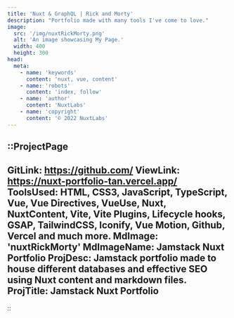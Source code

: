 ```yaml
---
title: 'Nuxt & GraphQL | Rick and Morty'
description: "Portfolio made with many tools I've come to love."
image:
  src: '/img/nuxtRickMorty.png'
  alt: 'An image showcasing My Page.'
  width: 400
  height: 300
head:
  meta:
    - name: 'keywords'
      content: 'nuxt, vue, content'
    - name: 'robots'
      content: 'index, follow'
    - name: 'author'
      content: 'NuxtLabs'
    - name: 'copyright'
      content: '© 2022 NuxtLabs'
---
```


::ProjectPage
---
GitLink: https://github.com/
ViewLink: https://nuxt-portfolio-tan.vercel.app/
ToolsUsed: HTML, CSS3, JavaScript, TypeScript, Vue, Vue Directives, VueUse, Nuxt, NuxtContent, Vite, Vite Plugins, Lifecycle hooks, GSAP, TailwindCSS, Iconify, Vue Motion, Github, Vercel and much more.
MdImage: 'nuxtRickMorty'
MdImageName: Jamstack Nuxt Portfolio
ProjDesc: Jamstack portfolio made to house different databases and effective SEO using Nuxt content and markdown files.
ProjTitle: Jamstack Nuxt Portfolio
---

::

